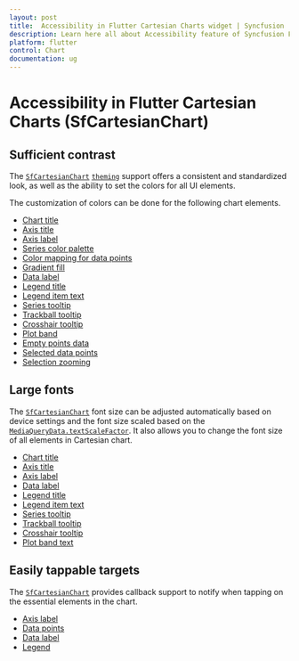 ```yaml
---
layout: post
title:  Accessibility in Flutter Cartesian Charts widget | Syncfusion 
description: Learn here all about Accessibility feature of Syncfusion Flutter Cartesian Charts (SfCartesianChart) widget and more.
platform: flutter
control: Chart
documentation: ug
---
```


# Accessibility in Flutter Cartesian Charts (SfCartesianChart)

## Sufficient contrast

The [`SfCartesianChart`](https://pub.dev/documentation/syncfusion_flutter_charts/latest/charts/SfCartesianChart-class.html) [`theming`](https://help.syncfusion.com/flutter/themes) support offers a consistent and standardized look, as well as the ability to set the colors for all UI elements.

The customization of colors can be done for the following chart elements.
* [Chart title](https://help.syncfusion.com/flutter/cartesian-charts/chart-title)
* [Axis title](https://help.syncfusion.com/flutter/cartesian-charts/axis-customization#axis-title)
* [Axis label](https://help.syncfusion.com/flutter/cartesian-charts/axis-customization#axis-label-customization)
* [Series color palette](https://help.syncfusion.com/flutter/cartesian-charts/series-customization#color-palette)
* [Color mapping for data points](https://help.syncfusion.com/flutter/cartesian-charts/series-customization#color-mapping-for-data-points)
* [Gradient fill](https://help.syncfusion.com/flutter/cartesian-charts/series-customization#gradient-fill)
* [Data label](https://help.syncfusion.com/flutter/cartesian-charts/marker-datalabel#data-label)
* [Legend title](https://help.syncfusion.com/flutter/cartesian-charts/legend#legend-title)
* [Legend item text](https://help.syncfusion.com/flutter/cartesian-charts/legend#customizing-legend)
* [Series tooltip](https://help.syncfusion.com/flutter/cartesian-charts/tooltip#customizing-the-appearance)
* [Trackball tooltip](https://help.syncfusion.com/flutter/cartesian-charts/trackball-crosshair#trackball)
* [Crosshair tooltip](https://help.syncfusion.com/flutter/cartesian-charts/trackball-crosshair#show-axis-tooltip)
* [Plot band](https://help.syncfusion.com/flutter/cartesian-charts/axis-customization#plot-bands)
* [Empty points data](https://help.syncfusion.com/flutter/cartesian-charts/series-customization#empty-point-customization)
* [Selected data points](https://help.syncfusion.com/flutter/cartesian-charts/selection#customizing-the-segments)
* [Selection zooming](https://help.syncfusion.com/flutter/cartesian-charts/zoom-pan#selection-zooming)

## Large fonts

The [`SfCartesianChart`](https://pub.dev/documentation/syncfusion_flutter_charts/latest/charts/SfCartesianChart-class.html) font size can be adjusted automatically based on device settings and the font size scaled based on the [`MediaQueryData.textScaleFactor`](https://api.flutter.dev/flutter/widgets/MediaQueryData/textScaleFactor.html). It also allows you to change the font size of all elements in Cartesian chart.
* [Chart title](https://help.syncfusion.com/flutter/cartesian-charts/chart-title)
* [Axis title](https://help.syncfusion.com/flutter/cartesian-charts/axis-customization#axis-title)
* [Axis label](https://help.syncfusion.com/flutter/cartesian-charts/axis-customization#axis-label-customization)
* [Data label](https://help.syncfusion.com/flutter/cartesian-charts/marker-datalabel#data-label)
* [Legend title](https://help.syncfusion.com/flutter/cartesian-charts/legend#legend-title)
* [Legend item text](https://help.syncfusion.com/flutter/cartesian-charts/legend#customizing-legend)
* [Series tooltip](https://help.syncfusion.com/flutter/cartesian-charts/tooltip#customizing-the-appearance)
* [Trackball tooltip](https://help.syncfusion.com/flutter/cartesian-charts/trackball-crosshair#trackball)
* [Crosshair tooltip](https://help.syncfusion.com/flutter/cartesian-charts/trackball-crosshair#show-axis-tooltip)
* [Plot band text](https://help.syncfusion.com/flutter/cartesian-charts/axis-customization#plot-bands)

## Easily tappable targets

The [`SfCartesianChart`](https://pub.dev/documentation/syncfusion_flutter_charts/latest/charts/SfCartesianChart-class.html) provides callback support to notify when tapping on the essential elements in the chart.
* [Axis label](https://help.syncfusion.com/flutter/cartesian-charts/callbacks#onaxislabeltapped)
* [Data points](https://help.syncfusion.com/flutter/cartesian-charts/callbacks#onpointtapped)
* [Data label](https://help.syncfusion.com/flutter/cartesian-charts/callbacks#ondatalabeltapped)
* [Legend](https://help.syncfusion.com/flutter/cartesian-charts/callbacks#onlegendtapped)
